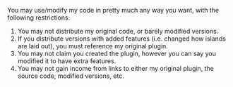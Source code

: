 You may use/modify my code in pretty much any way you want, with the following restrictions:

1. You may not distribute my original code, or barely modified versions.
2. If you distribute versions with added features (i.e. changed how islands are laid out), you must reference my original plugin.
3. You may not claim you created the plugin, however you can say you modified it to have extra features.
4. You may not gain income from links to either my original plugin, the source code, modified versions, etc.
